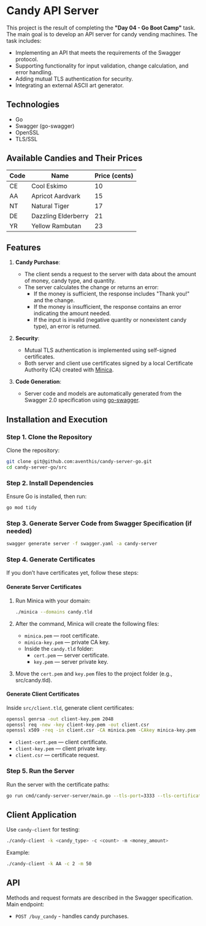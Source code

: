 # Candy API Server

This project is the result of completing the **"Day 04 - Go Boot Camp"** task. The main goal is to develop an API server for candy vending machines. The task includes:

- Implementing an API that meets the requirements of the Swagger protocol.
- Supporting functionality for input validation, change calculation, and error handling.
- Adding mutual TLS authentication for security.
- Integrating an external ASCII art generator.

## Technologies

- Go
- Swagger (go-swagger)
- OpenSSL
- TLS/SSL

## Available Candies and Their Prices

| Code | Name                | Price (cents)     |
|------|---------------------|-------------------|
| CE   | Cool Eskimo         | 10               |
| AA   | Apricot Aardvark    | 15               |
| NT   | Natural Tiger       | 17               |
| DE   | Dazzling Elderberry | 21               |
| YR   | Yellow Rambutan     | 23               |

## Features

1. **Candy Purchase**:
   - The client sends a request to the server with data about the amount of money, candy type, and quantity.
   - The server calculates the change or returns an error:
      - If the money is sufficient, the response includes "Thank you!" and the change.
      - If the money is insufficient, the response contains an error indicating the amount needed.
      - If the input is invalid (negative quantity or nonexistent candy type), an error is returned.

2. **Security**:
   - Mutual TLS authentication is implemented using self-signed certificates.
   - Both server and client use certificates signed by a local Certificate Authority (CA) created with [Minica](https://github.com/jsha/minica).

3. **Code Generation**:
   - Server code and models are automatically generated from the Swagger 2.0 specification using [go-swagger](https://github.com/go-swagger/go-swagger).

## Installation and Execution

### Step 1. Clone the Repository
Clone the repository:
```bash
git clone git@github.com:aventhis/candy-server-go.git
cd candy-server-go/src
```

### Step 2. Install Dependencies
Ensure Go is installed, then run:
```bash
go mod tidy
```

### Step 3. Generate Server Code from Swagger Specification (if needed)
   ```bash
   swagger generate server -f swagger.yaml -a candy-server
   ```

### Step 4. Generate Certificates
If you don’t have certificates yet, follow these steps:

#### Generate Server Certificates
1. Run Minica with your domain:
   ```bash
   ./minica --domains candy.tld
   ```
2. After the command, Minica will create the following files:
   - `minica.pem` — root certificate.
   - `minica-key.pem` — private CA key.
   - Inside the `candy.tld` folder:
      - `cert.pem` — server certificate.
      - `key.pem` — server private key.

3. Move the `cert.pem` and `key.pem` files to the project folder (e.g., src/candy.tld).

#### Generate Client Certificates
Inside `src/client.tld`, generate client certificates:
   ```bash
openssl genrsa -out client-key.pem 2048
openssl req -new -key client-key.pem -out client.csr
openssl x509 -req -in client.csr -CA minica.pem -CAkey minica-key.pem -CAcreateserial -out client-cert.pem -days 365
```
- `client-cert.pem` — client certificate.
- `client-key.pem` — client private key.
- `client.csr` — certificate request.

### Step 5. Run the Server
Run the server with the certificate paths:
```bash
go run cmd/candy-server-server/main.go --tls-port=3333 --tls-certificate=candy.tld/cert.pem --tls-key=candy.tld/key.pem --tls-ca=minica.pem
```

## Client Application

Use `candy-client` for testing:
```bash
./candy-client -k <candy_type> -c <count> -m <money_amount>
```

Example:
```bash
./candy-client -k AA -c 2 -m 50
```

## API

Methods and request formats are described in the Swagger specification. Main endpoint:
- `POST /buy_candy` - handles candy purchases.
